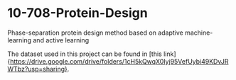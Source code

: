 # 10-708-Protein-Design
Phase-separation protein design method based on adaptive machine-learning and active learning

The dataset used in this project can be found in [this link]{https://drive.google.com/drive/folders/1cH5kQwqX0Iyj95VefUybi49KDvJRWTbz?usp=sharing}. 
